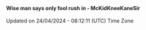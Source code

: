 #### Wise man says only fool rush in - McKidKneeKaneSir
Updated on 24/04/2024 - 08:12:11 (UTC) Time Zone
